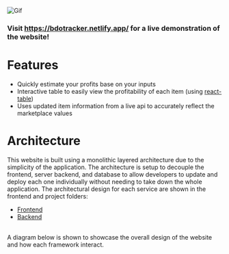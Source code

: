 ![Gif](https://github.com/da593/img/blob/main/BDOTracker.gif)



### Visit https://bdotracker.netlify.app/ for a live demonstration of the website! 


# Features
* Quickly estimate your profits base on your inputs
* Interactive table to easily view the profitability of each item (using [react-table](https://github.com/tannerlinsley/react-table))
* Uses updated item information from a live api to accurately reflect the marketplace values


# Architecture
This website is built using a monolithic layered architecture due to the simplicity of the application. The architecture is setup to decouple the frontend, server backend, and database to allow developers to update and deploy each one individually without needing to take down the whole application. The architectural design for each service are shown in the frontend and project folders:
* [Frontend](/frontend/README.md)
* [Backend](/project/README.md)


<br/>A diagram below is shown to showcase the overall design of the website and how each framework interact. 

